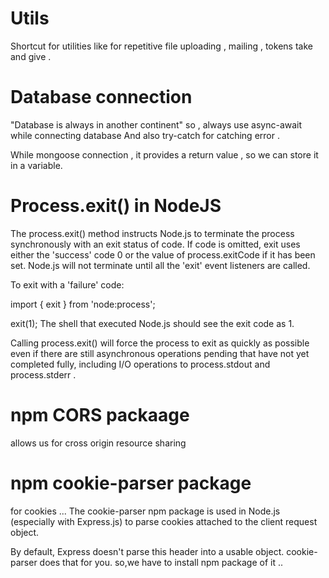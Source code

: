 # Utils

Shortcut for utilities 
like for repetitive file uploading , mailing , tokens take and give .

# Database connection

"Database is always in another continent"
so , always use async-await while connecting database 
And also try-catch for catching error .


While mongoose connection , it provides a return value , so we can store it in a variable.

# Process.exit() in NodeJS
The process.exit() method instructs Node.js to terminate the process synchronously with an exit status of code. If code is omitted, exit uses either the 'success' code 0 or the value of process.exitCode if it has been set. Node.js will not terminate until all the 'exit' event listeners are called.

To exit with a 'failure' code:

import { exit } from 'node:process';

exit(1);
The shell that executed Node.js should see the exit code as 1.

Calling process.exit() will force the process to exit as quickly as possible even if there are still asynchronous operations pending that have not yet completed fully, including I/O operations to process.stdout and process.stderr .

# npm CORS packaage 
allows us for cross origin resource sharing

# npm cookie-parser package 
for cookies ... 
The cookie-parser npm package is used in Node.js (especially with Express.js) to parse cookies attached to the client request object.

By default, Express doesn't parse this header into a usable object. cookie-parser does that for you.
so,we have to install npm package of it ..

